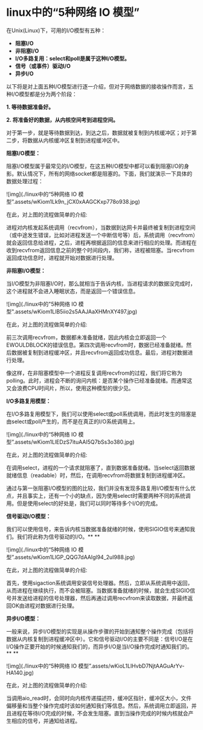 # linux中的“5种网络 IO 模型”

在Unix(Linux)下，可用的I/O模型有五种：

- **阻塞I/O**
- **非阻塞I/O**
- **I/O多路复用：select和poll是属于这种I/O模型。**
- **信号（或事件）驱动I/O**
- **异步I/O**



以下将是对上面五种I/O模型进行逐一介绍，但对于网络数据的接收操作而言，五种I/O模型都是分为两个阶段：

**1. 等待数据准备好。**

**2. 将准备好的数据，从内核空间考到进程空间。**

对于第一步，就是等待数据到达，到达之后，数据就被复制到内核缓冲区；对于第二步，将数据从内核缓冲区复制到进程缓冲区中。



**阻塞I/O模型：**

  阻塞I/O模型属于最常见的I/O模型，在这五种I/O模型中都可以看到阻塞I/O的身影。默认情况下，所有的网络socket都是阻塞的。下面，我们就演示一下具体的数据处理过程：

![img](./linux中的“5种网络 IO 模型”.assets/wKiom1Lk9n_jCX0xAAGCKxp778o938.jpg)



在此，对上图的流程做简单的介绍:

  进程对内核发起系统调用（recvfrom），当数据到达网卡并最终被复制到进程空间（或中途发生错误，比如对进程发送一个中断信号等）后，系统调用（recvfrom）就会返回信息给进程，之后，进程再根据返回的信息来进行相应的处理。而进程在收到recvfrom返回信息之前的整个时间段内，我们称，进程被阻塞。当recvfrom返回成功信息时，进程就开始对数据进行处理。

**非阻塞I/O模型：**

当I/O模型为非阻塞I/O时，那么就相当于告诉内核，当进程请求的数据没完成时，这个进程就不会进入睡眠状态，而是返回一个错误信息。

![img](./linux中的"5种网络 IO 模型".assets/wKiom1LlB5iio2s5AAJAaXHMnXY497.jpg)


在此，对上图的流程做简单的介绍:

  前三次调用recvfrom，数据都未准备就绪，因此内核会立即返回一个EWOULDBLOCK的错误信息。第四次调用recvfrom时，数据已经准备就绪。然后数据被复制到进程缓冲区，并且recvfrom返回成功信息。最后，进程对数据进行处理。

  像这样，在非阻塞模型中一个进程反复调用recvfrom的过程，我们将它称为polling。此时，进程会不断的询问内核：是否某个操作已经准备就绪。而通常这又会浪费CPU时间片，所以，使用这种模型的很少见。


**I/O多路复用模型：**

在I/O多路复用模型下，我们可以使用select或poll系统调用，而此时发生的阻塞是由select或poll产生的，而不是在真正的I/O系统调用上。

![img](./linux中的“5种网络 IO 模型”.assets/wKiom1LlEDzS7ituAAI5Q7bSs3o380.jpg)



在此，对上图的流程做简单的介绍:

  在调用select，进程的一个请求就阻塞了，直到数据准备就绪。当select返回数据就绪信息（readable）时，然后，在调用recvfrom将数据复制到进程缓冲区。

  通过与第一张阻塞I/O模型的图的比较，我们并没有发现多路复用I/O模型有什么优点，并且事实上，还有一个小的缺点，因为使用select时需要两种不同的系统调用。但是使用select的好处是，我们可以同时等待多个I/O的完成。


**信号驱动I/O模型：**

我们可以使用信号，来告诉内核当数据准备就绪的时候，使用SIGIO信号来通知我们。我们将此称为信号驱动的I/O。**
**

![img](./linux中的“5种网络 IO 模型”.assets/wKiom1LlGP_QQG7dAAIgl94_2uI988.jpg)

在此，对上图的流程做简单的介绍:

  首先，使用sigaction系统调用安装信号处理器。然后，立即从系统调用中返回，从而进程在继续执行，而不会被阻塞。当数据准备就绪的时候，就会生成SIGIO信号并发送给进程的信号处理器，然后再通过调用recvfrom来读取数据，并最终返回OK由进程对数据进行处理。



**异步I/O模型：**

一般来说，异步I/O模型的实现是从操作步骤的开始到通知整个操作完成（包括将数据从内核复制到进程缓冲区中）。它和信号驱动I/O的主要不同是：信号I/O是在I/O操作正要开始的时候通知我们的，而异步I/O是当I/O操作完成时通知我们的。**
**

![img](./linux中的“5种网络 IO 模型”.assets/wKioL1LlHvbD7NjtAAGuArYv-HA140.jpg)

在此，对上图的流程做简单的介绍:

  当调用aio_read时，会同时向内核传递描述符，缓冲区指针，缓冲区大小，文件偏移量和当整个操作完成时该如何通知我们等信息。然后，系统调用立即返回，并且进程在等待I/O完成的时候，不会发生阻塞。直到当操作完成的时候内核就会产生相应的信号，并通知给进程。